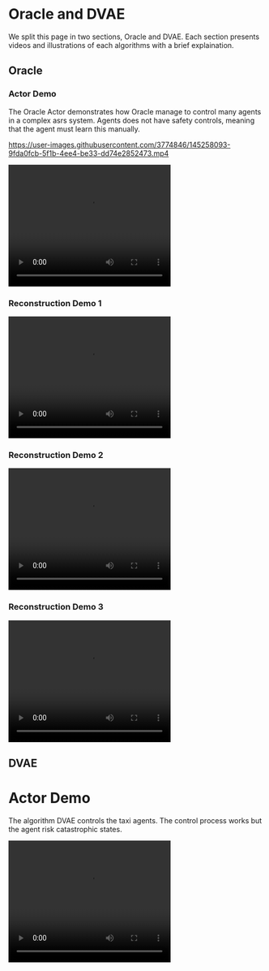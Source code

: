 # Oracle and DVAE
We split this page in two sections, Oracle and DVAE. Each section presents videos and illustrations of each algorithms with a brief explaination.


## Oracle

### Actor Demo
The Oracle Actor demonstrates how Oracle manage to control many agents in a complex asrs system. 
Agents does not have safety controls, meaning that the agent must learn this manually.

https://user-images.githubusercontent.com/3774846/145258093-9fda0fcb-5f1b-4ee4-be33-dd74e2852473.mp4

<video width="320" height="240" controls>
  <source src="https://user-images.githubusercontent.com/3774846/145258093-9fda0fcb-5f1b-4ee4-be33-dd74e2852473.mp4"  type="video/mp4">
  Your browser does not support the video tag.
</video>

### Reconstruction Demo 1

<video width="320" height="240" controls>
  <source src="https://user-images.githubusercontent.com/3774846/145258116-7a92d74b-7d00-400d-af2a-68824fe9f587.mp4"  type="video/mp4">
  Your browser does not support the video tag.
</video>

### Reconstruction Demo 2


<video width="320" height="240" controls>
  <source src="https://user-images.githubusercontent.com/3774846/145258128-3e8c8ee3-f1a9-4200-af6b-59831b0d49a7.mp4"  type="video/mp4">
  Your browser does not support the video tag.
</video>


### Reconstruction Demo 3


<video width="320" height="240" controls>
  <source src="https://user-images.githubusercontent.com/3774846/145258135-5c1104c9-75d5-42ff-8420-d36bb323682b.mp4"  type="video/mp4">
  Your browser does not support the video tag.
</video>

## DVAE

# Actor Demo
The algorithm DVAE controls the taxi agents. The control process works but the agent risk catastrophic states.


<video width="320" height="240" controls>
  <source src="https://user-images.githubusercontent.com/3774846/145258199-e59dcb37-cfd3-45e3-ace9-e42766165a80.mp4"  type="video/mp4">
  Your browser does not support the video tag.
</video>

